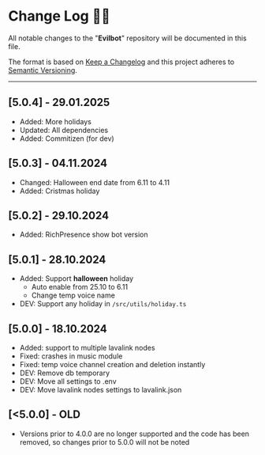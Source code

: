 <!-- markdownlint-disable MD024-->

# **Change Log** 📜📝

All notable changes to the "**Evilbot**" repository will be documented in this file.

The format is based on [Keep a Changelog](https://keepachangelog.com/en/1.1.0/) and this project adheres to [Semantic Versioning](https://semver.org/spec/v2.0.0.html).

---

## [**5.0.4**] - 29.01.2025

- Added: More holidays
- Updated: All dependencies
- Added: Commitizen (for dev)

## [**5.0.3**] - 04.11.2024

- Changed: Halloween end date from 6.11 to 4.11
- Added: Cristmas holiday

## [**5.0.2**] - 29.10.2024

- Added: RichPresence show bot version

## [**5.0.1**] - 28.10.2024

- Added: Support **halloween** holiday
  - Auto enable from 25.10 to 6.11
  - Change temp voice name
- DEV: Support any holiday in `/src/utils/holiday.ts`

## [**5.0.0**] - 18.10.2024

- Added: support to multiple lavalink nodes
- Fixed: crashes in music module
- Fixed: temp voice channel creation and deletion instantly
- DEV: Remove db temporary
- DEV: Move all settings to .env
- DEV: Move lavalink nodes settings to lavalink.json

## [**<5.0.0**] - OLD

- Versions prior to 4.0.0 are no longer supported and the code has been removed, so changes prior to 5.0.0 will not be noted
